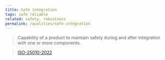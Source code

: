 ```yaml
---
title: Safe integration
tags: safe reliable
related: safety, robustness 
permalink: /qualities/safe-integration
---
```



>Capability of a product to maintain safety during and after integration with one or more components.

>
>[ISO-25010-2022](/references/#iso-25010-2022)

